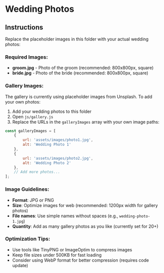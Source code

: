 # Wedding Photos

## Instructions

Replace the placeholder images in this folder with your actual wedding photos:

### Required Images:
- **groom.jpg** - Photo of the groom (recommended: 800x800px, square)
- **bride.jpg** - Photo of the bride (recommended: 800x800px, square)

### Gallery Images:
The gallery is currently using placeholder images from Unsplash. To add your own photos:

1. Add your wedding photos to this folder
2. Open `js/gallery.js`
3. Replace the URLs in the `galleryImages` array with your own image paths:

```javascript
const galleryImages = [
    {
        url: 'assets/images/photo1.jpg',
        alt: 'Wedding Photo 1'
    },
    {
        url: 'assets/images/photo2.jpg',
        alt: 'Wedding Photo 2'
    },
    // Add more photos...
];
```

### Image Guidelines:
- **Format**: JPG or PNG
- **Size**: Optimize images for web (recommended: 1200px width for gallery photos)
- **File names**: Use simple names without spaces (e.g., `wedding-photo-1.jpg`)
- **Quantity**: Add as many gallery photos as you like (currently set for 20+)

### Optimization Tips:
- Use tools like TinyPNG or ImageOptim to compress images
- Keep file sizes under 500KB for fast loading
- Consider using WebP format for better compression (requires code update)
